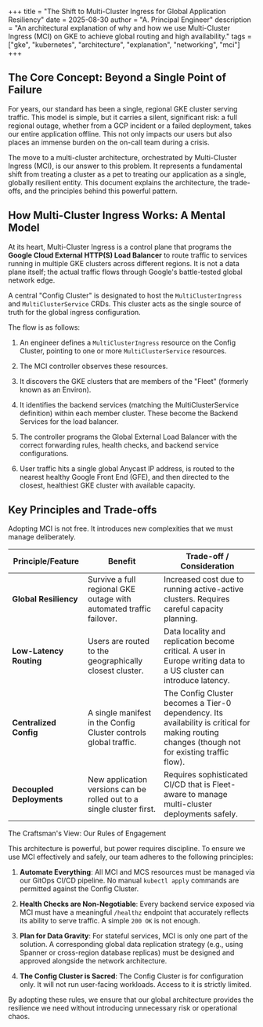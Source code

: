 +++
title = "The Shift to Multi-Cluster Ingress for Global Application Resiliency"
date = 2025-08-30
author = "A. Principal Engineer"
description = "An architectural explanation of why and how we use Multi-Cluster Ingress (MCI) on GKE to achieve global routing and high availability."
tags = ["gke", "kubernetes", "architecture", "explanation", "networking", "mci"]
+++

## The Core Concept: Beyond a Single Point of Failure
<!-- (Kent Beck's Style) Frame the problem in human terms. We aren't just solving a technical problem; we're protecting our users and our on-call engineers from outages. -->

For years, our standard has been a single, regional GKE cluster serving traffic. This model is simple, but it carries a silent, significant risk: a full regional outage, whether from a GCP incident or a failed deployment, takes our entire application offline. This not only impacts our users but also places an immense burden on the on-call team during a crisis.

The move to a multi-cluster architecture, orchestrated by Multi-Cluster Ingress (MCI), is our answer to this problem. It represents a fundamental shift from treating a cluster as a pet to treating our application as a single, globally resilient entity. This document explains the architecture, the trade-offs, and the principles behind this powerful pattern.

## How Multi-Cluster Ingress Works: A Mental Model
<!-- (Gregor Hohpe's Style) Use a structured, pattern-based explanation with diagrams to create a clear mental model of the system. -->

At its heart, Multi-Cluster Ingress is a control plane that programs the **Google Cloud External HTTP(S) Load Balancer** to route traffic to services running in multiple GKE clusters across different regions. It is not a data plane itself; the actual traffic flows through Google's battle-tested global network edge.

A central "Config Cluster" is designated to host the `MultiClusterIngress` and `MultiClusterService` CRDs. This cluster acts as the single source of truth for the global ingress configuration.

The flow is as follows:

1. An engineer defines a `MultiClusterIngress` resource on the Config Cluster, pointing to one or more `MultiClusterService` resources.

2. The MCI controller observes these resources.

3. It discovers the GKE clusters that are members of the "Fleet" (formerly known as an Environ).

4. It identifies the backend services (matching the MultiClusterService definition) within each member cluster. These become the Backend Services for the load balancer.

5. The controller programs the Global External Load Balancer with the correct forwarding rules, health checks, and backend service configurations.

6. User traffic hits a single global Anycast IP address, is routed to the nearest healthy Google Front End (GFE), and then directed to the closest, healthiest GKE cluster with available capacity.

## Key Principles and Trade-offs
<!-- (Martin Fowler's Style) Be pragmatic. This isn't magic. Discuss the real-world trade-offs and nuances. -->

Adopting MCI is not free. It introduces new complexities that we must manage deliberately.

|Principle/Feature|Benefit|Trade-off / Consideration|
|---|---|---|
|**Global Resiliency**|Survive a full regional GKE outage with automated traffic failover.|Increased cost due to running active-active clusters. Requires careful capacity planning.|
|**Low-Latency Routing**|Users are routed to the geographically closest cluster.|Data locality and replication become critical. A user in Europe writing data to a US cluster can introduce latency.|
|**Centralized Config**|A single manifest in the Config Cluster controls global traffic.|The Config Cluster becomes a Tier-0 dependency. Its availability is critical for making routing changes (though not for existing traffic flow).|
|**Decoupled Deployments**|New application versions can be rolled out to a single cluster first.|Requires sophisticated CI/CD that is Fleet-aware to manage multi-cluster deployments safely.|

The Craftsman's View: Our Rules of Engagement
<!-- (Robert C. Martin's Style) Conclude with a strong, prescriptive set of principles. This isn't just a pattern; it's our standard of professional practice. -->

This architecture is powerful, but power requires discipline. To ensure we use MCI effectively and safely, our team adheres to the following principles:

1. **Automate Everything**: All MCI and MCS resources must be managed via our GitOps CI/CD pipeline. No manual `kubectl apply` commands are permitted against the Config Cluster.

2. **Health Checks are Non-Negotiable**: Every backend service exposed via MCI must have a meaningful `/healthz` endpoint that accurately reflects its ability to serve traffic. A simple `200 OK` is not enough.

3. **Plan for Data Gravity**: For stateful services, MCI is only one part of the solution. A corresponding global data replication strategy (e.g., using Spanner or cross-region database replicas) must be designed and approved alongside the network architecture.

4. **The Config Cluster is Sacred**: The Config Cluster is for configuration only. It will not run user-facing workloads. Access to it is strictly limited.

By adopting these rules, we ensure that our global architecture provides the resilience we need without introducing unnecessary risk or operational chaos.
